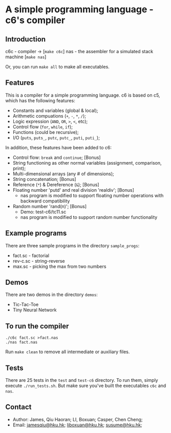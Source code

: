 # A simple programming language - c6's compiler

## Introduction

c6c - compiler -> [`make c6c`]
nas - the assembler for a simulated stack machine [`make nas`]

Or, you can run `make all` to make all executables.

## Features

This is a compiler for a simple programming language. c6 is based on c5, which has the following features:

- Constants and variables (global & local);
- Arithmetic compuations (`+`, `-`, `*`, `/`);
- Logic expression (`AND`, `OR`, `>`, `<`, etc);
- Control flow (`for`, `while`, `if`);
- Functions (could be recursive);
- I/O (`puts`, `puts_`, `putc`, `putc_`, `puti`, `puti_`);

In addition, these features have been added to c6:

- Control flow: `break` and `continue`; \[Bonus\]
- String functioning as other normal variables (assignment, comparison, print);
- Multi-dimensional arrays (any # of dimensions);
- String concatenation; \[Bonus\]
- Reference (`*`) & Dereference (`&`); \[Bonus\]
- Floating number 'putd' and real division 'realdiv'; \[Bonus\]
  - nas
program is modified to support floating number operations with backward
compatibility
- Random number 'rand(n)'; \[Bonus\]
  - Demo: test-c6/tc11.sc
  - nas program is modified to support
random number functionality

## Example programs

There are three sample programs in the directory `sample_progs`:

- fact.sc - factorial
- rev-c.sc - string-reverse
- max.sc - picking the max from two numbers

## Demos

There are two demos in the directory `demos`:

- Tic-Tac-Toe
- Tiny Neural Network

## To run the compiler

```
./c6c fact.sc >fact.nas
./nas fact.nas
```

Run `make clean` to remove all intermediate or auxiliary files.

## Tests

There are 25 tests in the `test` and `test-c6` directory. To run them, simply execute `./run_tests.sh`. But make sure you've built the executables `c6c` and `nas`.

## Contact

- Author: James, Qiu Haoran; LI, Boxuan; Casper, Chen Cheng;
- Email: jamesqiu@hku.hk; liboxuan@hku.hk; susume@hku.hk;
